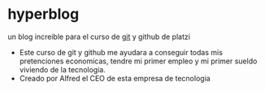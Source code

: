 # hyperblog
un blog increible para el curso de [git](http:holamundo.com// "git") y github de platzi
- Este curso de git y github me ayudara a conseguir todas mis pretenciones economicas, tendre mi primer empleo y mi primer sueldo viviendo de la tecnologia.
- Creado por Alfred el CEO de esta empresa de tecnologia
